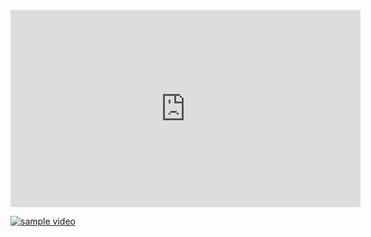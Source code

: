 <iframe width="560" height="315" src="https://www.youtube.com/embed/oPgThikE30M?si=LI4JnG86Z5UsdyNK" title="YouTube video player" frameborder="0" allow="accelerometer; autoplay; clipboard-write; encrypted-media; gyroscope; picture-in-picture; web-share" referrerpolicy="strict-origin-when-cross-origin" allowfullscreen></iframe>



[![sample video](https://img.youtube.com/vi/oPgThikE30M/0.jpg)](https://www.youtube.com/watch?v=oPgThikE30M)
